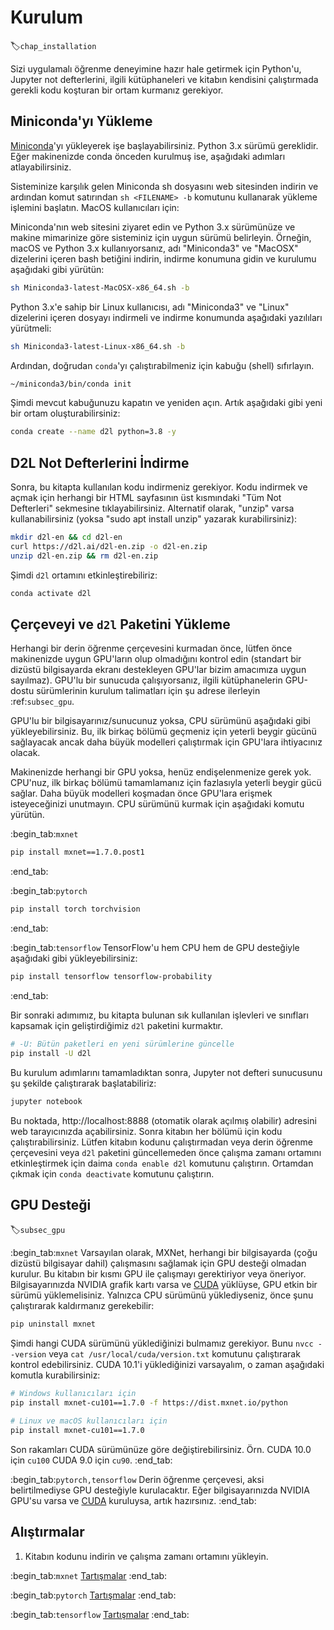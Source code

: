 # Kurulum
:label:`chap_installation`

Sizi uygulamalı öğrenme deneyimine hazır hale getirmek için Python'u, Jupyter not defterlerini, ilgili kütüphaneleri ve kitabın kendisini çalıştırmada gerekli kodu koşturan bir ortam kurmanız gerekiyor.

## Miniconda'yı Yükleme

[Miniconda](https://conda.io/en/latest/miniconda.html)'yı yükleyerek işe başlayabilirsiniz.
Python 3.x sürümü gereklidir. Eğer makinenizde conda önceden kurulmuş ise, aşağıdaki adımları
atlayabilirsiniz. 

Sisteminize karşılık gelen Miniconda sh dosyasını web
sitesinden indirin ve ardından komut satırından
`sh <FILENAME> -b` komutunu kullanarak yükleme işlemini başlatın. MacOS kullanıcıları için:

Miniconda'nın web sitesini ziyaret edin ve Python 3.x sürümünüze ve makine mimarinize göre sisteminiz için uygun sürümü belirleyin. Örneğin, macOS ve Python 3.x kullanıyorsanız, adı "Miniconda3" ve "MacOSX" dizelerini içeren bash betiğini indirin, indirme konumuna gidin ve kurulumu aşağıdaki gibi yürütün:

```bash
sh Miniconda3-latest-MacOSX-x86_64.sh -b
```

Python 3.x'e sahip bir Linux kullanıcısı, adı "Miniconda3" ve "Linux" dizelerini içeren dosyayı indirmeli ve indirme konumunda aşağıdaki yazılıları yürütmeli:

```bash
sh Miniconda3-latest-Linux-x86_64.sh -b
```

Ardından, doğrudan `conda`'yı çalıştırabilmeniz için kabuğu (shell) sıfırlayın.

```bash
~/miniconda3/bin/conda init
```

Şimdi mevcut kabuğunuzu kapatın ve yeniden açın. Artık aşağıdaki gibi yeni bir
ortam oluşturabilirsiniz:

```bash
conda create --name d2l python=3.8 -y
```


## D2L Not Defterlerini İndirme

Sonra, bu kitapta kullanılan kodu indirmeniz gerekiyor. Kodu indirmek ve açmak için
herhangi bir HTML sayfasının üst kısmındaki "Tüm Not Defterleri" sekmesine
tıklayabilirsiniz. Alternatif olarak, "unzip" varsa kullanabilirsiniz
(yoksa "sudo apt install unzip" yazarak kurabilirsiniz):

```bash
mkdir d2l-en && cd d2l-en
curl https://d2l.ai/d2l-en.zip -o d2l-en.zip
unzip d2l-en.zip && rm d2l-en.zip
```

Şimdi `d2l` ortamını etkinleştirebiliriz:

```bash
conda activate d2l

```


## Çerçeveyi ve `d2l` Paketini Yükleme

Herhangi bir derin öğrenme çerçevesini kurmadan önce, lütfen önce makinenizde uygun GPU'ların
olup olmadığını kontrol edin (standart bir dizüstü bilgisayarda ekranı
destekleyen GPU'lar bizim amacımıza uygun sayılmaz). GPU'lu bir sunucuda çalışıyorsanız, ilgili kütüphanelerin GPU-dostu sürümlerinin kurulum talimatları için şu adrese ilerleyin :ref:`subsec_gpu`.

GPU'lu bir bilgisayarınız/sunucunuz yoksa, CPU sürümünü aşağıdaki gibi yükleyebilirsiniz.
Bu, ilk birkaç bölümü geçmeniz için yeterli beygir gücünü sağlayacak ancak daha
büyük modelleri çalıştırmak için GPU'lara ihtiyacınız olacak.

Makinenizde herhangi bir GPU yoksa, henüz endişelenmenize gerek yok. CPU'nuz, ilk birkaç bölümü tamamlamanız için fazlasıyla yeterli beygir gücü sağlar. Daha büyük modelleri koşmadan önce GPU'lara erişmek isteyeceğinizi unutmayın. CPU sürümünü kurmak için aşağıdaki komutu yürütün.

:begin_tab:`mxnet`

```bash
pip install mxnet==1.7.0.post1
```


:end_tab:

:begin_tab:`pytorch`

```bash
pip install torch torchvision
```


:end_tab:

:begin_tab:`tensorflow`
TensorFlow'u hem CPU hem de GPU desteğiyle aşağıdaki gibi yükleyebilirsiniz:

```bash
pip install tensorflow tensorflow-probability
```


:end_tab:

Bir sonraki adımımız, bu kitapta bulunan sık kullanılan işlevleri ve sınıfları kapsamak için geliştirdiğimiz `d2l` paketini kurmaktır.

```bash
# -U: Bütün paketleri en yeni sürümlerine güncelle
pip install -U d2l
```

Bu kurulum adımlarını tamamladıktan sonra, Jupyter not defteri sunucusunu şu şekilde çalıştırarak başlatabiliriz:

```bash
jupyter notebook
```

Bu noktada, http://localhost:8888 (otomatik olarak açılmış olabilir) adresini
web tarayıcınızda açabilirsiniz. Sonra kitabın her bölümü için kodu çalıştırabilirsiniz.
Lütfen kitabın kodunu çalıştırmadan veya derin öğrenme çerçevesini veya `d2l`
paketini güncellemeden önce çalışma zamanı ortamını etkinleştirmek için daima
`conda enable d2l` komutunu çalıştırın. Ortamdan çıkmak için `conda deactivate` komutunu
çalıştırın.


## GPU Desteği
:label:`subsec_gpu`

:begin_tab:`mxnet`
Varsayılan olarak, MXNet, herhangi bir bilgisayarda (çoğu dizüstü bilgisayar dahil) çalışmasını sağlamak için GPU desteği olmadan kurulur. Bu kitabın bir kısmı GPU ile çalışmayı gerektiriyor veya öneriyor. Bilgisayarınızda NVIDIA grafik kartı varsa ve [CUDA](https://developer.nvidia.com/cuda-downloads) yüklüyse, GPU etkin bir sürümü yüklemelisiniz. Yalnızca CPU sürümünü yüklediyseniz, önce şunu çalıştırarak kaldırmanız gerekebilir:

```bash
pip uninstall mxnet
```


Şimdi hangi CUDA sürümünü yüklediğinizi bulmamız gerekiyor. 
Bunu `nvcc --version` veya `cat /usr/local/cuda/version.txt` komutunu çalıştırarak kontrol edebilirsiniz.
CUDA 10.1'i yüklediğinizi varsayalım, o zaman aşağıdaki komutla kurabilirsiniz:

```bash
# Windows kullanıcıları için
pip install mxnet-cu101==1.7.0 -f https://dist.mxnet.io/python

# Linux ve macOS kullanıcıları için
pip install mxnet-cu101==1.7.0
```

Son rakamları CUDA sürümünüze göre değiştirebilirsiniz. Örn. CUDA 10.0 için `cu100` CUDA 9.0 için `cu90`.
:end_tab:


:begin_tab:`pytorch,tensorflow`
Derin öğrenme çerçevesi, aksi belirtilmediyse GPU desteğiyle kurulacaktır. 
Eğer bilgisayarınızda NVIDIA GPU'su varsa ve [CUDA](https://developer.nvidia.com/cuda-downloads) kuruluysa, artık hazırsınız.
:end_tab:

## Alıştırmalar

1. Kitabın kodunu indirin ve çalışma zamanı ortamını yükleyin.

:begin_tab:`mxnet`
[Tartışmalar](https://discuss.d2l.ai/t/23)
:end_tab:

:begin_tab:`pytorch`
[Tartışmalar](https://discuss.d2l.ai/t/24)
:end_tab:

:begin_tab:`tensorflow`
[Tartışmalar](https://discuss.d2l.ai/t/436)
:end_tab:

